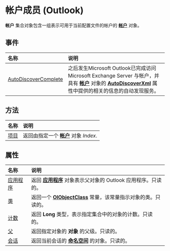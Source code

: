 
# 帐户成员 (Outlook)


 **帐户** 集合对象包含一组表示可用于当前配置文件的帐户的 **[帐户](f624438c-4e45-2822-18b6-bfe8074a33c0.md)** 对象。


## 事件



|**名称**|**说明**|
|:-----|:-----|
|[AutoDiscoverComplete](86738163-4fb3-b2f5-40bd-4704081d4564.md)|之后发生Microsoft Outlook已完成访问 Microsoft Exchange Server 与帐户，并具有 **[帐户](f624438c-4e45-2822-18b6-bfe8074a33c0.md)** 对象的 **[AutoDiscoverXml](201c5aba-5cff-0934-a750-b4ac0cb30860.md)** 属性中提供的相关的信息的自动发现服务。|

## 方法



|**名称**|**说明**|
|:-----|:-----|
|[项目](8ef9c358-6d8b-1cbb-40ed-6d3462ae335e.md)|返回由指定一个 **[帐户](f624438c-4e45-2822-18b6-bfe8074a33c0.md)** 对象 _Index_.|

## 属性



|**名称**|**说明**|
|:-----|:-----|
|[应用程序](2075d49d-c300-439f-96b5-8b69531be328.md)|返回 **[应用程序](797003e7-ecd1-eccb-eaaf-32d6ddde8348.md)** 对象表示父对象的 Outlook 应用程序。只读的。|
|[类](a21d5f09-cab6-1474-044a-8fa6739b879f.md)|返回一个 **[OlObjectClass](33d724b3-df3c-2a7f-a80f-93b66d96f588.md)** 常量，该常量指示对象的类。只读的。|
|[计数](bb29c680-339d-0d92-2500-2116ce7054c2.md)|返回 **Long** 类型，表示指定集合中的对象的计数。只读的。|
|[父](9d17887f-8c13-c589-21a5-b8c61a7adf3b.md)|返回指定对象的 **对象** 的父级。只读的。|
|[会话](65be5604-6dcf-b26e-1abc-41d1a8813e90.md)|返回当前会话的 **[命名空间](f0dcaa19-07f5-5d42-a3bf-2e42b7885644.md)** 的对象。只读的。|
